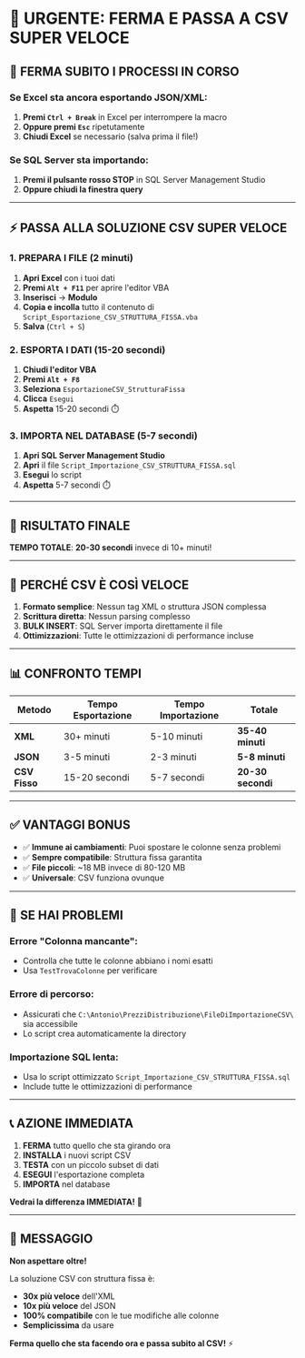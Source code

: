 # 🚨 URGENTE: FERMA E PASSA A CSV SUPER VELOCE

## 🛑 FERMA SUBITO I PROCESSI IN CORSO

### **Se Excel sta ancora esportando JSON/XML:**
1. **Premi `Ctrl + Break`** in Excel per interrompere la macro
2. **Oppure premi `Esc`** ripetutamente
3. **Chiudi Excel** se necessario (salva prima il file!)

### **Se SQL Server sta importando:**
1. **Premi il pulsante rosso STOP** in SQL Server Management Studio
2. **Oppure chiudi la finestra query**

---

## ⚡ PASSA ALLA SOLUZIONE CSV SUPER VELOCE

### **1. PREPARA I FILE (2 minuti)**

1. **Apri Excel** con i tuoi dati
2. **Premi `Alt + F11`** per aprire l'editor VBA
3. **Inserisci** → **Modulo**
4. **Copia e incolla** tutto il contenuto di `Script_Esportazione_CSV_STRUTTURA_FISSA.vba`
5. **Salva** (`Ctrl + S`)

### **2. ESPORTA I DATI (15-20 secondi)**

1. **Chiudi l'editor VBA**
2. **Premi `Alt + F8`**
3. **Seleziona** `EsportazioneCSV_StrutturaFissa`
4. **Clicca** `Esegui`
5. **Aspetta** 15-20 secondi ⏱️

### **3. IMPORTA NEL DATABASE (5-7 secondi)**

1. **Apri SQL Server Management Studio**
2. **Apri** il file `Script_Importazione_CSV_STRUTTURA_FISSA.sql`
3. **Esegui** lo script
4. **Aspetta** 5-7 secondi ⏱️

---

## 🎯 RISULTATO FINALE

**TEMPO TOTALE**: **20-30 secondi** invece di 10+ minuti!

---

## 🚀 PERCHÉ CSV È COSÌ VELOCE

1. **Formato semplice**: Nessun tag XML o struttura JSON complessa
2. **Scrittura diretta**: Nessun parsing complesso
3. **BULK INSERT**: SQL Server importa direttamente il file
4. **Ottimizzazioni**: Tutte le ottimizzazioni di performance incluse

---

## 📊 CONFRONTO TEMPI

| Metodo | Tempo Esportazione | Tempo Importazione | Totale |
|--------|-------------------|-------------------|---------|
| **XML** | 30+ minuti | 5-10 minuti | **35-40 minuti** |
| **JSON** | 3-5 minuti | 2-3 minuti | **5-8 minuti** |
| **CSV Fisso** | 15-20 secondi | 5-7 secondi | **20-30 secondi** |

---

## ✅ VANTAGGI BONUS

- ✅ **Immune ai cambiamenti**: Puoi spostare le colonne senza problemi
- ✅ **Sempre compatibile**: Struttura fissa garantita
- ✅ **File piccoli**: ~18 MB invece di 80-120 MB
- ✅ **Universale**: CSV funziona ovunque

---

## 🔧 SE HAI PROBLEMI

### **Errore "Colonna mancante":**
- Controlla che tutte le colonne abbiano i nomi esatti
- Usa `TestTrovaColonne` per verificare

### **Errore di percorso:**
- Assicurati che `C:\Antonio\PrezziDistribuzione\FileDiImportazioneCSV\` sia accessibile
- Lo script crea automaticamente la directory

### **Importazione SQL lenta:**
- Usa lo script ottimizzato `Script_Importazione_CSV_STRUTTURA_FISSA.sql`
- Include tutte le ottimizzazioni di performance

---

## 📞 AZIONE IMMEDIATA

1. **FERMA** tutto quello che sta girando ora
2. **INSTALLA** i nuovi script CSV
3. **TESTA** con un piccolo subset di dati
4. **ESEGUI** l'esportazione completa
5. **IMPORTA** nel database

**Vedrai la differenza IMMEDIATA!** 🚀

---

## 🎉 MESSAGGIO

**Non aspettare oltre!** 

La soluzione CSV con struttura fissa è:
- **30x più veloce** dell'XML
- **10x più veloce** del JSON
- **100% compatibile** con le tue modifiche alle colonne
- **Semplicissima** da usare

**Ferma quello che sta facendo ora e passa subito al CSV!** ⚡ 